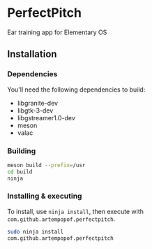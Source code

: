 # PerfectPitch
Ear training app for Elementary OS

## Installation

### Dependencies

You'll need the following dependencies to build:

* libgranite-dev
* libgtk-3-dev
* libgstreamer1.0-dev
* meson
* valac

### Building

```bash
meson build --prefix=/usr
cd build
ninja
```

### Installing & executing

To install, use `ninja install`, then execute with `com.github.artempopof.perfectpitch`.

```bash
sudo ninja install
com.github.artempopof.perfectpitch
```
